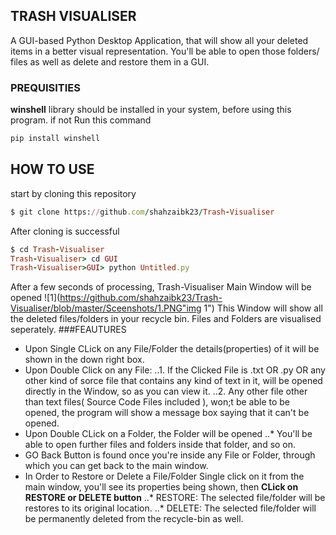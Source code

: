 ## TRASH VISUALISER
A GUI-based Python Desktop Application, that will show all your deleted items in a better visual representation. You'll be able to open those folders/ files as well as delete and restore them in a GUI.

### PREQUISITIES
**winshell** library should be installed in your system, before using this program. if not
Run this command
```ruby
pip install winshell
```

## HOW TO USE
start by cloning this repository 
```ruby
$ git clone https://github.com/shahzaibk23/Trash-Visualiser
```
After cloning is successful
```ruby
$ cd Trash-Visualiser
Trash-Visualiser> cd GUI
Trash-Visualiser>GUI> python Untitled.py
```
After a few seconds of processing, Trash-Visualiser Main Window will be opened
![1](https://github.com/shahzaibk23/Trash-Visualiser/blob/master/Sceenshots/1.PNG"img 1")
This Window will show all the deleted files/folders in your recycle bin.
Files and Folders are visualised seperately.
###FEAUTURES
+ Upon Single CLick on any File/Folder the details(properties) of it will be shown in the down right box.
+ Upon Double Click on any File:
..1. If the Clicked File is .txt OR .py OR any other kind of sorce file that contains any kind of text in it, will be opened directly in the Window, so as you can view it.
..2. Any other file other than text files( Source Code Files included ), won;t be able to be opened, the program will show a message box saying that it can't be opened.
+ Upon Double CLick on a Folder, the Folder will be opened
..* You'll be able to open further files and folders inside that folder, and so on.
+ GO Back Button is found once you're inside any File or Folder, through which you can get back to the main window.
+ In Order to Restore or Delete a File/Folder Single click on it from the main window, you'll see its properties being shown, then **CLick on RESTORE or DELETE button**
..* RESTORE: The selected file/folder will be restores to its original location.
..* DELETE: The selected file/folder will be permanently deleted from the recycle-bin as well.

